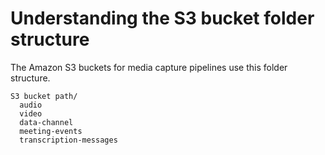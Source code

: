 # Understanding the S3 bucket folder structure<a name="folder-structure"></a>

The Amazon S3 buckets for media capture pipelines use this folder structure\.

```
S3 bucket path/
  audio
  video
  data-channel
  meeting-events
  transcription-messages
```